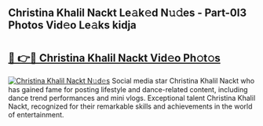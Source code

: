 ## Christina Khalil Nackt Le𝚊k𝚎d N𝚞𝚍es - Part-0I3 Photos Vid𝚎o Le𝚊ks kidja

# <h2><a href="http://fb36qq.evod.top/?m=Christina+Khalil+Nackt">🔗 👉🔴 Christina Khalil Nackt Vid𝚎o Ph𝚘t𝚘s</a></h2>

[![Christina Khalil Nackt N𝚞d𝚎s](https://i.imgur.com/8V9OHl7.gif)](http://fb36qq.evod.top/?m=Christina+Khalil+Nackt)
Social media star Christina Khalil Nackt who has gained fame for posting lifestyle and dance-related content, including dance trend performances and mini vlogs. Exceptional talent Christina Khalil Nackt, recognized for their remarkable skills and achievements in the world of entertainment. 
